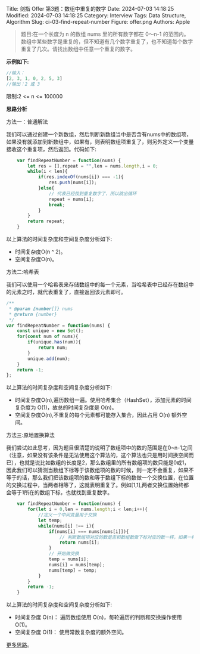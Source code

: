 Title: 剑指 Offer 第3题：数组中重复的数字
Date: 2024-07-03 14:18:25
Modified: 2024-07-03 14:18:25
Category: Interview
Tags: Data Structure, Algorithm
Slug: ci-03-find-repeat-number
Figure: offer.png
Authors: Apple

> 题目:在一个长度为 n 的数组 nums 里的所有数字都在 0～n-1 的范围内。数组中某些数字是重复的，但不知道有几个数字重复了，也不知道每个数字重复了几次。请找出数组中任意一个重复的数字。

**示例如下:**

```javascript
//输入：
[2, 3, 1, 0, 2, 5, 3]
//输出：2 或 3 
```

限制:2 <= n <= 100000

**思路分析**

方法一：普通解法

我们可以通过创建一个新数组，然后判断新数组当中是否含有nums中的数组项，如果没有就添加到新数组中，如果有，则表明数组项重复了，则另外定义一个变量接收这个重复项，然后返回。代码如下:

```javascript
    var findRepeatNumber = function(nums) {
        let res = [],repeat = "",len = nums.length,i = 0;
        while(i < len){
            if(res.indexOf(nums[i]) === -1){
                res.push(nums[i]);
            }else{
                // 代表已经找到重复数字了，所以跳出循环
                repeat = nums[i];
                break;
            }
        }
        return repeat;
    }
```

以上算法的时间复杂度和空间复杂度分析如下:

- 时间复杂度O(n ^ 2)。
- 空间复杂度O(n)。

方法二:哈希表

我们可以使用一个哈希表来存储数组中的每一个元素，当哈希表中已经存在数组中的元素之时，就代表重复了，直接返回该元素即可。

```javascript
/**
 * @param {number[]} nums
 * @return {number}
 */
var findRepeatNumber = function(nums) {
    const unique = new Set();
    for(const num of nums){
        if(unique.has(num)){
            return num;
        }
        unique.add(num);
    }
    return -1;
};
```

以上算法的时间复杂度和空间复杂度分析如下:

- 时间复杂度O(n),遍历数组一遍。使用哈希集合（HashSet），添加元素的时间复杂度为 O(1)，故总的时间复杂度是 O(n)。
- 空间复杂度O(n),不重复的每个元素都可能存入集合，因此占用 O(n) 额外空间。

方法三:原地置换算法

我们尝试如此思考，因为题目很清楚的说明了数组项中的数的范围是在0~n-1之间（注意，如果没有该条件是无法使用这个算法的，这个算法也只是用时间换空间而已），也就是说比如数组的长度是2，那么数组里的所有数组项的数只能是0或1，因此我们可以猜测当数组下标等于该数组项的数的时候，则一定不会重复，如果不等于的话，那么我们把该数组项的数和等于数组下标的数做一个交换位置，在位置的交换过程中，当两者相等了，这就表明重复了。例如[1,1],两者交换位置始终都会等于1所在的数组下标，也就找到重复数字。

```javascript
    var findRepeatNumber = function(nums) {
        for(let i = 0,len = nums.length;i < len;i++){
            //定义一个中间变量用于交换
            let temp;
            while(nums[i] !== i){
                if(nums[i] === nums[nums[i]]){
                    // 判断数组项对应的数是否和数组数做下标对应的数一样，如果一样则重复
                    return nums[i];
                }
                // 开始做交换
                temp = nums[i];
                nums[i] = nums[temp];
                nums[temp] = temp;
            }
        }
        return -1;
    }
```

以上算法的时间复杂度和空间复杂度分析如下:

- 时间复杂度 O(n)： 遍历数组使用 O(n)，每轮遍历的判断和交换操作使用 O(1)。
- 空间复杂度 O(1)： 使用常数复杂度的额外空间。

[更多思路](https://leetcode-cn.com/problems/shu-zu-zhong-zhong-fu-de-shu-zi-lcof/solution/mian-shi-ti-03-shu-zu-zhong-zhong-fu-de-shu-zi-yua/)。

